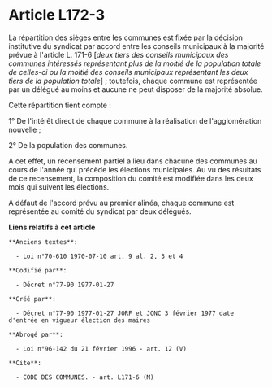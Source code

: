 # Article L172-3

La répartition des sièges entre les communes est fixée par la décision institutive du syndicat par accord entre les conseils
municipaux à la majorité prévue à l'article L. 171-6 [*deux tiers des conseils municipaux des communes intéressés
représentant plus de la moitié de la population totale de celles-ci ou la moitié des conseils municipaux représentant les
deux tiers de la population totale*] ; toutefois, chaque commune est représentée par un délégué au moins et aucune ne peut
disposer de la majorité absolue. 

Cette répartition tient compte :

1° De l'intérêt direct de chaque commune à la réalisation de l'agglomération nouvelle ; 

2° De la population des communes. 

A cet effet, un recensement partiel a lieu dans chacune des communes au cours de l'année qui précède les élections
municipales. Au vu des résultats de ce recensement, la composition du comité est modifiée dans les deux mois qui suivent les
élections. 

A défaut de l'accord prévu au premier alinéa, chaque commune est représentée au comité du syndicat par deux délégués.

**Liens relatifs à cet article**

	**Anciens textes**:

	  - Loi n°70-610 1970-07-10 art. 9 al. 2, 3 et 4

	**Codifié par**:

	  - Décret n°77-90 1977-01-27

	**Créé par**:

	  - Décret n°77-90 1977-01-27 JORF et JONC 3 février 1977 date d'entrée en vigueur élection des maires

	**Abrogé par**:

	  - Loi n°96-142 du 21 février 1996 - art. 12 (V)

	**Cite**:

	  - CODE DES COMMUNES. - art. L171-6 (M)
